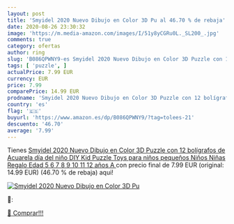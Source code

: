 ```yaml
---
layout: post
title: 'Smyidel 2020 Nuevo Dibujo en Color 3D Pu al 46.70 % de rebaja'
date: 2020-08-26 23:30:32
image: 'https://m.media-amazon.com/images/I/51y8yCGRu0L._SL200_.jpg'
comments: true
category: ofertas
author: ring
slug: 'B086QPWNY9-es Smyidel 2020 Nuevo Dibujo en Color 3D Puzzle con 12...'
tags: [ 'puzzle', ]
actualPrice: 7.99 EUR
currency: EUR
price: 7.99
comparePrice: 14.99 EUR
prodname: 'Smyidel 2020 Nuevo Dibujo en Color 3D Puzzle con 12 bolígrafos de Acuarela  día del niño  DIY Kid Puzzle Toys para niños pequeños Niños Niñas Regalo Edad 5 6 7 8 9 10 11 12 años  A '
country: 'es'
flag: '🇪🇸'
buyurl: 'https://www.amazon.es/dp/B086QPWNY9/?tag=tolees-21'
descuento: '46.70'
average: '7.99'
---
```


Tienes [Smyidel 2020 Nuevo Dibujo en Color 3D Puzzle con 12 bolígrafos de Acuarela  día del niño  DIY Kid Puzzle Toys para niños pequeños Niños Niñas Regalo Edad 5 6 7 8 9 10 11 12 años  A ](https://www.amazon.es/dp/B086QPWNY9/?tag=tolees-21) con precio final de  7.99 EUR (original: 14.99 EUR) (46.70 %  de rebaja) aqui!

[![Smyidel 2020 Nuevo Dibujo en Color 3D Pu](https://m.media-amazon.com/images/I/51y8yCGRu0L._SL200_.jpg)](https://www.amazon.es/dp/B086QPWNY9/?tag=tolees-21)

🔎:


[🛒 Comprar!!!](https://www.amazon.es/dp/B086QPWNY9/?tag=tolees-21)
